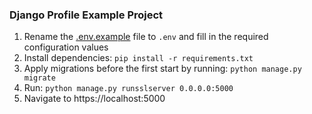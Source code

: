 ### Django Profile Example Project

1. Rename the [.env.example](.env.example) file to `.env` and fill in the required configuration values
1. Install dependencies: `pip install -r requirements.txt`
1. Apply migrations before the first start by running: `python manage.py migrate`
1. Run: `python manage.py runsslserver 0.0.0.0:5000`
1. Navigate to https://localhost:5000
